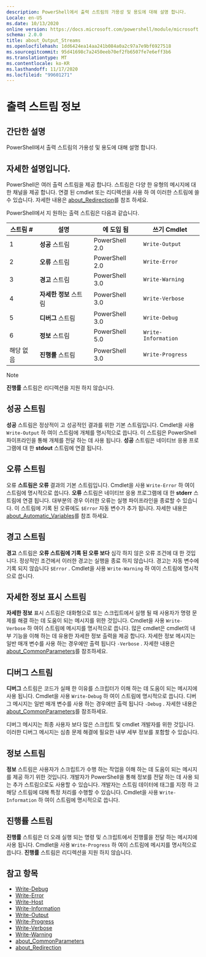 ```yaml
---
description: PowerShell에서 출력 스트림의 가용성 및 용도에 대해 설명 합니다.
Locale: en-US
ms.date: 10/13/2020
online version: https://docs.microsoft.com/powershell/module/microsoft.powershell.core/about/about_output_streams?view=powershell-7.2&WT.mc_id=ps-gethelp
schema: 2.0.0
title: about_Output_Streams
ms.openlocfilehash: 1dd6424ea14aa241b084a0a2c97a7e9bf6927518
ms.sourcegitcommit: 95d41698c7a2450eeb70ef2fb6507fe7e6eff3b6
ms.translationtype: MT
ms.contentlocale: ko-KR
ms.lasthandoff: 11/17/2020
ms.locfileid: "99601271"
---
```

# <a name="about-output-streams"></a>출력 스트림 정보

## <a name="short-description"></a>간단한 설명
PowerShell에서 출력 스트림의 가용성 및 용도에 대해 설명 합니다.

## <a name="long-description"></a>자세한 설명입니다.

PowerShell은 여러 출력 스트림을 제공 합니다. 스트림은 다양 한 유형의 메시지에 대 한 채널을 제공 합니다. 연결 된 cmdlet 또는 리디렉션을 사용 하 여 이러한 스트림에 쓸 수 있습니다. 자세한 내용은 [about_Redirection](about_Redirection.md)를 참조 하세요.

PowerShell에서 지 원하는 출력 스트림은 다음과 같습니다.

| 스트림 # |      설명       | 에 도입 됨  |    쓰기 Cmdlet     |
| -------- | ---------------------- | -------------- | ------------------- |
| 1        | **성공** 스트림     | PowerShell 2.0 | `Write-Output`      |
| 2        | **오류** 스트림       | PowerShell 2.0 | `Write-Error`       |
| 3        | **경고** 스트림     | PowerShell 3.0 | `Write-Warning`     |
| 4        | **자세한 정보** 스트림     | PowerShell 3.0 | `Write-Verbose`     |
| 5        | **디버그** 스트림       | PowerShell 3.0 | `Write-Debug`       |
| 6        | **정보** 스트림 | PowerShell 5.0 | `Write-Information` |
| 해당 없음      | **진행률** 스트림    | PowerShell 3.0 | `Write-Progress`    |

> [!NOTE]
> **진행률** 스트림은 리디렉션을 지원 하지 않습니다.

## <a name="success-stream"></a>성공 스트림

**성공** 스트림은 정상적이 고 성공적인 결과를 위한 기본 스트림입니다.
Cmdlet을 사용 `Write-Output` 하 여이 스트림에 개체를 명시적으로 씁니다. 이 스트림은 PowerShell 파이프라인을 통해 개체를 전달 하는 데 사용 됩니다. **성공** 스트림은 네이티브 응용 프로그램에 대 한 **stdout** 스트림에 연결 됩니다.

## <a name="error-stream"></a>오류 스트림

오류 **스트림은 오류** 결과의 기본 스트림입니다. Cmdlet을 사용 `Write-Error` 하 여이 스트림에 명시적으로 씁니다. **오류** 스트림은 네이티브 응용 프로그램에 대 한 **stderr** 스트림에 연결 됩니다. 대부분의 경우 이러한 오류는 실행 파이프라인을 종료할 수 있습니다. 이 스트림에 기록 된 오류에도 `$Error` 자동 변수가 추가 됩니다. 자세한 내용은 [about_Automatic_Variables](about_Automatic_Variables.md)를 참조 하세요.

## <a name="warning-stream"></a>경고 스트림

**경고** 스트림은 **오류 스트림에 기록 된 오류 보다** 심각 하지 않은 오류 조건에 대 한 것입니다. 정상적인 조건에서 이러한 경고는 실행을 종료 하지 않습니다. 경고는 자동 변수에 기록 되지 않습니다 `$Error` . Cmdlet을 사용 `Write-Warning` 하 여이 스트림에 명시적으로 씁니다.

## <a name="verbose-stream"></a>자세한 정보 표시 스트림

**자세한 정보** 표시 스트림은 대화형으로 또는 스크립트에서 실행 될 때 사용자가 명령 문제를 해결 하는 데 도움이 되는 메시지를 위한 것입니다. Cmdlet을 사용 `Write-Verbose` 하 여이 스트림에 메시지를 명시적으로 씁니다. 많은 cmdlet은 cmdlet의 내부 기능을 이해 하는 데 유용한 자세한 정보 출력을 제공 합니다. 자세한 정보 메시지는 일반 매개 변수를 사용 하는 경우에만 출력 됩니다 `-Verbose` . 자세한 내용은 [about_CommonParameters](about_CommonParameters.md)를 참조하세요.

## <a name="debug-stream"></a>디버그 스트림

**디버그** 스트림은 코드가 실패 한 이유를 스크립터가 이해 하는 데 도움이 되는 메시지에 사용 됩니다. Cmdlet을 사용 `Write-Debug` 하 여이 스트림에 명시적으로 씁니다. 디버그 메시지는 일반 매개 변수를 사용 하는 경우에만 출력 됩니다 `-Debug` . 자세한 내용은 [about_CommonParameters](about_CommonParameters.md)를 참조하세요.

디버그 메시지는 최종 사용자 보다 많은 스크립트 및 cmdlet 개발자를 위한 것입니다. 이러한 디버그 메시지는 심층 문제 해결에 필요한 내부 세부 정보를 포함할 수 있습니다.

## <a name="information-stream"></a>정보 스트림

**정보** 스트림은 사용자가 스크립트가 수행 하는 작업을 이해 하는 데 도움이 되는 메시지를 제공 하기 위한 것입니다. 개발자가 PowerShell을 통해 정보를 전달 하는 데 사용 되는 추가 스트림으로도 사용할 수 있습니다. 개발자는 스트림 데이터에 태그를 지정 하 고 해당 스트림에 대해 특정 처리를 수행할 수 있습니다. Cmdlet을 사용 `Write-Information` 하 여이 스트림에 명시적으로 씁니다.

## <a name="progress-stream"></a>진행률 스트림

**진행률** 스트림은 더 오래 실행 되는 명령 및 스크립트에서 진행률을 전달 하는 메시지에 사용 됩니다. Cmdlet을 사용 `Write-Progress` 하 여이 스트림에 메시지를 명시적으로 씁니다. **진행률** 스트림은 리디렉션을 지원 하지 않습니다.

## <a name="see-also"></a>참고 항목

- [Write-Debug](xref:Microsoft.PowerShell.Utility.Write-Debug)
- [Write-Error](xref:Microsoft.PowerShell.Utility.Write-Error)
- [Write-Host](xref:Microsoft.PowerShell.Utility.Write-Host)
- [Write-Information](xref:Microsoft.PowerShell.Utility.Write-Information)
- [Write-Output](xref:Microsoft.PowerShell.Utility.Write-Output)
- [Write-Progress](xref:Microsoft.PowerShell.Utility.Write-Progress)
- [Write-Verbose](xref:Microsoft.PowerShell.Utility.Write-Verbose)
- [Write-Warning](xref:Microsoft.PowerShell.Utility.Write-Warning)
- [about_CommonParameters](about_CommonParameters.md)
- [about_Redirection](about_Redirection.md)
